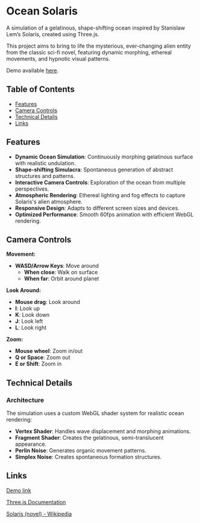 # Ocean Solaris

A simulation of a gelatinous, shape-shifting ocean inspired by Stanislaw Lem’s Solaris, created using Three.js.

This project aims to bring to life the mysterious, ever-changing alien entity from the classic sci-fi novel, featuring dynamic morphing, ethereal movements, and hypnotic visual patterns. 

Demo available [here](https://magdhamilt.github.io/ocean-solaris/).

## Table of Contents
- [Features](#features)
- [Camera Controls](#camera-controls)
- [Technical Details](#technical-details)
- [Links](#links)

## Features

- **Dynamic Ocean Simulation**: Continuously morphing gelatinous surface with realistic undulation.
- **Shape-shifting Simulacra**: Spontaneous generation of abstract structures and patterns.
- **Interactive Camera Controls**: Exploration of the ocean from multiple perspectives.
- **Atmospheric Rendering**: Ethereal lighting and fog effects to capture Solaris's alien atmosphere.
- **Responsive Design**: Adapts to different screen sizes and devices.
- **Optimized Performance**: Smooth 60fps animation with efficient WebGL rendering. 

## Camera Controls

**Movement:**
- **WASD/Arrow Keys**: Move around
  - **When close**: Walk on surface
  - **When far**: Orbit around planet

**Look Around:**
- **Mouse drag**: Look around
- **I**: Look up
- **K**: Look down
- **J**: Look left
- **L**: Look right

**Zoom:**
- **Mouse wheel**: Zoom in/out
- **Q or Space**: Zoom out
- **E or Shift**: Zoom in

## Technical Details

### Architecture

The simulation uses a custom WebGL shader system for realistic ocean rendering:

- **Vertex Shader**: Handles wave displacement and morphing animations. 
- **Fragment Shader**: Creates the gelatinous, semi-translucent appearance.
- **Perlin Noise**: Generates organic movement patterns.
- **Simplex Noise**: Creates spontaneous formation structures. 

## Links

[Demo link](https://magdhamilt.github.io/ocean-solaris/)

[Three.js Documentation](https://threejs.org/docs/)

[Solaris (novel) - Wikipedia](https://en.wikipedia.org/wiki/Solaris_(novel))


